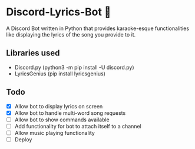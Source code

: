 # Discord-Lyrics-Bot 🎤

A Discord Bot written in Python that provides karaoke-esque functionalities like displaying the lyrics of the song you provide to it.

## Libraries used
- Discord.py (python3 -m pip install -U discord.py)
- LyricsGenius (pip install lyricsgenius)

## Todo
- [x] Allow bot to display lyrics on screen
- [x] Allow bot to handle multi-word song requests
- [ ] Allow bot to show commands available
- [ ] Add functionality for bot to attach itself to a channel
- [ ] Allow music playing functionality
- [ ] Deploy